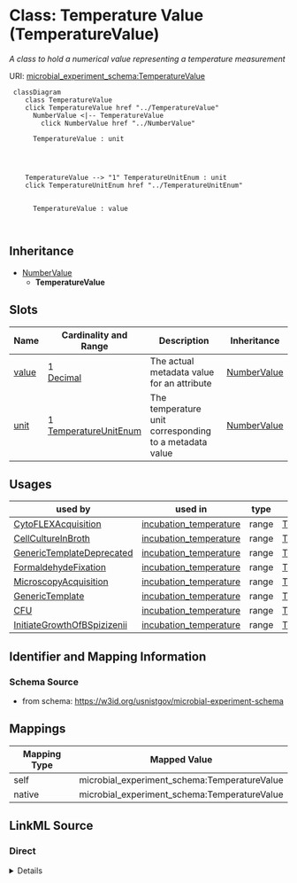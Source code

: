 

# Class: Temperature Value (TemperatureValue)




_A class to hold a numerical value representing a temperature measurement_







URI: [microbial_experiment_schema:TemperatureValue](https://w3id.org/usnistgov/microbial-experiment-schema/TemperatureValue)






```mermaid
 classDiagram
    class TemperatureValue
    click TemperatureValue href "../TemperatureValue"
      NumberValue <|-- TemperatureValue
        click NumberValue href "../NumberValue"
      
      TemperatureValue : unit
        
          
    
    
    TemperatureValue --> "1" TemperatureUnitEnum : unit
    click TemperatureUnitEnum href "../TemperatureUnitEnum"

        
      TemperatureValue : value
        
      
```





## Inheritance
* [NumberValue](NumberValue.md)
    * **TemperatureValue**



## Slots

| Name | Cardinality and Range | Description | Inheritance |
| ---  | --- | --- | --- |
| [value](value.md) | 1 <br/> [Decimal](Decimal.md) | The actual metadata value for an attribute | [NumberValue](NumberValue.md) |
| [unit](unit.md) | 1 <br/> [TemperatureUnitEnum](TemperatureUnitEnum.md) | The temperature unit corresponding to a metadata value | [NumberValue](NumberValue.md) |





## Usages

| used by | used in | type | used |
| ---  | --- | --- | --- |
| [CytoFLEXAcquisition](CytoFLEXAcquisition.md) | [incubation_temperature](incubation_temperature.md) | range | [TemperatureValue](TemperatureValue.md) |
| [CellCultureInBroth](CellCultureInBroth.md) | [incubation_temperature](incubation_temperature.md) | range | [TemperatureValue](TemperatureValue.md) |
| [GenericTemplateDeprecated](GenericTemplateDeprecated.md) | [incubation_temperature](incubation_temperature.md) | range | [TemperatureValue](TemperatureValue.md) |
| [FormaldehydeFixation](FormaldehydeFixation.md) | [incubation_temperature](incubation_temperature.md) | range | [TemperatureValue](TemperatureValue.md) |
| [MicroscopyAcquisition](MicroscopyAcquisition.md) | [incubation_temperature](incubation_temperature.md) | range | [TemperatureValue](TemperatureValue.md) |
| [GenericTemplate](GenericTemplate.md) | [incubation_temperature](incubation_temperature.md) | range | [TemperatureValue](TemperatureValue.md) |
| [CFU](CFU.md) | [incubation_temperature](incubation_temperature.md) | range | [TemperatureValue](TemperatureValue.md) |
| [InitiateGrowthOfBSpizizenii](InitiateGrowthOfBSpizizenii.md) | [incubation_temperature](incubation_temperature.md) | range | [TemperatureValue](TemperatureValue.md) |






## Identifier and Mapping Information







### Schema Source


* from schema: https://w3id.org/usnistgov/microbial-experiment-schema




## Mappings

| Mapping Type | Mapped Value |
| ---  | ---  |
| self | microbial_experiment_schema:TemperatureValue |
| native | microbial_experiment_schema:TemperatureValue |







## LinkML Source

<!-- TODO: investigate https://stackoverflow.com/questions/37606292/how-to-create-tabbed-code-blocks-in-mkdocs-or-sphinx -->

### Direct

<details>
```yaml
name: TemperatureValue
description: A class to hold a numerical value representing a temperature measurement
title: Temperature Value
from_schema: https://w3id.org/usnistgov/microbial-experiment-schema
is_a: NumberValue
slot_usage:
  unit:
    name: unit
    description: The temperature unit corresponding to a metadata value
    range: TemperatureUnitEnum
    required: true

```
</details>

### Induced

<details>
```yaml
name: TemperatureValue
description: A class to hold a numerical value representing a temperature measurement
title: Temperature Value
from_schema: https://w3id.org/usnistgov/microbial-experiment-schema
is_a: NumberValue
slot_usage:
  unit:
    name: unit
    description: The temperature unit corresponding to a metadata value
    range: TemperatureUnitEnum
    required: true
attributes:
  value:
    name: value
    description: The actual metadata value for an attribute
    title: value
    from_schema: https://w3id.org/usnistgov/microbial-experiment-schema
    rank: 1000
    alias: value
    owner: TemperatureValue
    domain_of:
    - BooleanValue
    - NumberValue
    - StringValue
    - UriValue
    - DateValue
    - ArrayValue
    - ELabItemValue
    - FCInjectionModeValue
    - IncubationAtmosphereValue
    range: decimal
    required: true
  unit:
    name: unit
    description: The temperature unit corresponding to a metadata value
    title: unit
    from_schema: https://w3id.org/usnistgov/microbial-experiment-schema
    rank: 1000
    alias: unit
    owner: TemperatureValue
    domain_of:
    - NumberValue
    range: TemperatureUnitEnum
    required: true

```
</details>